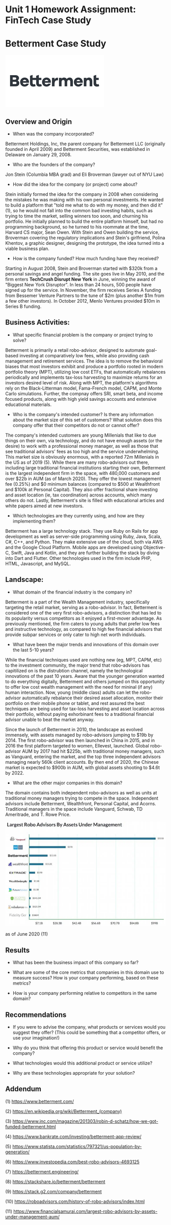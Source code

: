 # Unit 1 Homework Assignment: FinTech Case Study

# Betterment Case Study

![betterment](Betterment.png)

## Overview and Origin

* When was the company incorporated?

Betterment Holdings, Inc, the parent company for Betterment LLC (originally founded in April 2009) and Betterment Securities, was established in Delaware on January  29, 2008.

* Who are the founders of the company?

Jon Stein (Columbia MBA grad) and Eli Broverman (lawyer out of NYU Law)

* How did the idea for the company (or project) come about?

Stein initially formed the idea for the company in 2008 when considering the mistakes he was making with his own personal investments. He wanted to build a platform that "told me what to do with my money, and then did it" (1), so he would not fall into the common bad investing habits, such as trying to time the market, selling winners too soon, and churning his portfolio. He initially planned to build the entire platform himself, but had no programming background, so he turned to his roommate at the time, Harvard CS major, Sean Owen. With Stein and Owen building the service, Broverman covering the regulatory implications and Stein's girlfriend, Polina Khentov, a graphic designer, designing the prototype, the idea turned into a viable business plan.

* How is the company funded? How much funding have they received?

Starting in August 2008, Stein and Broverman started with $320k from a personal savings and angel funding. The site goes live in May 2010, and the firm enters **TechCrush Disrupt New York** in June, winning the award of "Biggest New York Disruptor". In less than 24 hours, 500 people have signed up for the service. In November, the firm receives Series A funding from Bessemer Venture Partners to the tune of $2m (plus another $1m from a few other investors). In October 2012, Menlo Ventures provided $10m in Series B funding. 


## Business Activities:

* What specific financial problem is the company or project trying to solve?

Betterment is primarily a retail robo-advisor, designed to automate goal-based investing at comparatively low fees, while also providing cash management and retirement services. The idea is to remove the behavioral biases that most investors exhibit and produce a portfolio rooted in modern portfolio theory (MPT), utilizing low cost ETFs, that automatically rebalances periodically and implements tax-loss harvesting to maximize returns for an investors desired level of risk. Along with MPT, the platform's algorithms rely on the Black-Litterman model, Fama-French model, CAPM, and Monte Carlo simulations. Further, the compnay offers SRI, smart beta, and income focused products, along with high yield savings accounts and extensive educational materials.

* Who is the company's intended customer?  Is there any information about the market size of this set of customers?
What solution does this company offer that their competitors do not or cannot offer? 

The company's intended customers are young Millenials that like to due things on their own, via technology, and do not have enough assets (or the desire) to work with a professional money manager, as well as those that see traditional advisors' fees as too high and the service underwhelming. This market size is obviously enormous, with a reported 72m Millenials in the US as of 2019 (5).
While there are many robo-advisors out there, including large traditional financial institutions starting their own, Betterment is the largest independent firm in the space, with 480,000 customers and over $22b in AUM (as of March 2020). They offer the lowest management fee (0.25%) and $0 minimum balances (compared to $500 at Wealthfront and $100k at Personal Capital). They also offer fractional share investing and asset location (ie, tax coordination) across accounts, which many others do not. Lastly, Betterment's site is filled with educational articles and white papers aimed at new investors.

* Which technologies are they currently using, and how are they implementing them? 

Betterment has a large technology stack. They use Ruby on Rails for app development as well as server-side programming using Ruby, Java, Scala, C#, C++, and Python. They make extensive use of the cloud, both via AWS and the Google Cloud Platform. Mobile apps are developed using Objective-C, Swift, Java and Kotlin, and they are further building the stack by diving into Dart and Flutter. Other technologies used in the firm include PHP, HTML, Javascript, and MySQL.


## Landscape:

* What domain of the financial industry is the company in?

Betterment is a part of the Wealth Management industry, specifically targeting the retail market, serving as a robo-advisor. In fact, Betterment is considered one of the very first robo-advisors, a distinction that has led to its popularity versus competitors as it enjoyed a first-mover advantage. As previously mentioned, the firm caters to young adults that prefer low fees and instructive technology, as compared to high fee financial advisors that provide subpar services or only cater to high net worth individuals. 

* What have been the major trends and innovations of this domain over the last 5-10 years?

While the financial techniques used are nothing new (eg, MPT, CAPM, etc) to the investment community, the major trend that robo-advisors has capitilized on is the distrubtion channel, namely the technological innovations of the past 10 years. Aware that the younger generation wanted to do everything digitally, Betterment and others jumped on this opportunity to offer low cost wealth management with the need for mininal (if any) human interaction. Now, young (middle class) adults can let the robo-advisor automatically rebalance their desired asset allocation, monitor their portfolio on their mobile phone or tablet, and rest assured the best techniques are being used for tax-loss harvesting and asset location across their portfolio, without paying exhorbinant fees to a traditional financial advisor unable to beat the market anyway.

Since the launch of Betterment in 2010, the landscape as evolved immensely, with assets managed by robo-advisors jumping to $19b by 2014. The first robo-advisor was then launched in China in 2015, and in 2016 the first platform targeted to women, Ellevest, launched. Global robo-advisor AUM by 2017 had hit $225b, with traditional money managers, such as Vanguard, entering the market, and the top three independent advisors managing nearly 560k client accounts. By then end of 2020, the Chinese market is expected to $900b in AUM, with global assets shooting to $4.6t by 2022.


* What are the other major companies in this domain?

The domain contains both independent robo-advisors as well as units at traditional money managers trying to compete in the space. Independent advisors include Betterment, Wealthfront, Personal Capital, and Acorns. Traditional managers in the space include Vanguard, Schwab, TD Ameritrade, and T. Rowe Price.

![aum chart](largest-robo-advisors-by-AUM.webp)

as of June 2020 (11)

## Results

* What has been the business impact of this company so far?

* What are some of the core metrics that companies in this domain use to measure success? How is your company performing, based on these metrics?

* How is your company performing relative to competitors in the same domain?


## Recommendations

* If you were to advise the company, what products or services would you suggest they offer? (This could be something that a competitor offers, or use your imagination!)

* Why do you think that offering this product or service would benefit the company?

* What technologies would this additional product or service utilize?

* Why are these technologies appropriate for your solution?


## Addendum 
(1) https://www.betterment.com/

(2) https://en.wikipedia.org/wiki/Betterment_(company)

(3) https://www.inc.com/magazine/201303/robin-d-schatz/how-we-got-funded-betterment.html

(4) https://www.bankrate.com/investing/betterment-app-review/

(5) https://www.statista.com/statistics/797321/us-population-by-generation/

(6) https://www.investopedia.com/best-robo-advisors-4693125

(7) https://betterment.engineering/

(8) https://stackshare.io/betterment/betterment

(9) https://stack.g2.com/company/betterment

(10) https://roboadvisors.com/history-of-robo-advisors/index.html

(11) https://www.financialsamurai.com/largest-robo-advisors-by-assets-under-management-aum/



